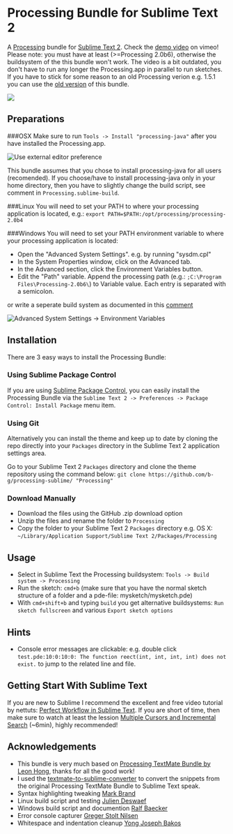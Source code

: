 # Processing Bundle for Sublime Text 2

A [Processing](http://processing.org/) bundle for [Sublime Text 2](http://www.sublimetext.com/2). Check the [demo video](https://vimeo.com/45573600) on vimeo!
Please note: you must have at least (>=Processing 2.0b6), otherwise the buildsystem of the this bundle won't work. The video is a bit outdated, you don't have to run any longer the Processing.app in parallel to run sketches. If you have to stick for some reason to an old Processing verion e.g. 1.5.1 you can use the [old version](https://github.com/b-g/processing-sublime/tags) of this bundle.

[<img src="https://github.com/b-g/processing-sublime/raw/master/Images/overview.png">](https://vimeo.com/45573600)

## Preparations
###OSX
Make sure to run `Tools -> Install "processing-java"` after you have installed the Processing.app.

![Use external editor preference](https://github.com/b-g/processing-sublime/raw/master/Images/processing_preferences.gif "Use external editor preference")

This bundle assumes that you chose to install processing-java for all users (recomended). If you choose/have to install processing-java only in your home directory, then you have to slightly change the build script, see comment in `Processing.sublime-build`.

###Linux
You will need to set your PATH to where your processing application is located, e.g.:
`export PATH=$PATH:/opt/processing/processing-2.0b4`

###Windows
You will need to set your PATH environment variable to where your processing application is located:
- Open the "Advanced System Settings". e.g. by running "sysdm.cpl"
- In the System Properties window, click on the Advanced tab.
- In the Advanced section, click the Environment Variables button.
- Edit the "Path" variable. Append the processing path (e.g.: `;C:\Program Files\Processing-2.0b6\`) to Variable value.
  Each entry is separated with a semicolon.

or write a seperate build system as documented in this [comment](https://github.com/b-g/processing-sublime/issues/17#issuecomment-15585500)

![Advanced System Settings -> Environment Variables](https://github.com/b-g/processing-sublime/raw/master/Images/processing_path_windows.gif)

## Installation
There are 3 easy ways to install the Processing Bundle:

### Using Sublime Package Control
If you are using [Sublime Package Control](http://wbond.net/sublime_packages/package_control), you can easily install the Processing Bundle via the `Sublime Text 2 -> Preferences -> Package Control: Install Package` menu item.

### Using Git
Alternatively you can install the theme and keep up to date by cloning the repo directly into your `Packages` directory in the Sublime Text 2 application settings area.

Go to your Sublime Text 2 `Packages` directory and clone the theme repository using the command below:
`git clone https://github.com/b-g/processing-sublime/ "Processing"`

### Download Manually
- Download the files using the GitHub .zip download option
- Unzip the files and rename the folder to `Processing`
- Copy the folder to your Sublime Text 2 `Packages` directory e.g. OS X: `~/Library/Application Support/Sublime Text 2/Packages/Processing`

## Usage
- Select in Sublime Text the Processing buildsystem: `Tools -> Build system -> Processing`
- Run the sketch: `cmd+b` (make sure that you have the normal sketch structure of a folder and a pde-file: mysketch/mysketch.pde)
- With `cmd+shift+b` and typing `build` you get alternative buildsystems: `Run sketch fullscreen` and various `Export sketch options`

## Hints
- Console error messages are clickable: e.g. double click `test.pde:10:0:10:0: The function reect(int, int, int, int) does not exist.` to jump to the related line and file.

## Getting Start With Sublime Text
If you are new to Sublime I recommend the excellent and free video tutorial by nettuts: [Perfect Workflow in Sublime Text](http://net.tutsplus.com/articles/news/perfect-workflow-in-sublime-text-free-course/). If you are short of time, then make sure to watch at least the lession [Multiple Cursors and Incremental Search]( https://tutsplus.com/lesson/multiple-cursors-and-incremental-search/) (~6min), highly recommended!

## Acknowledgements
- This bundle is very much based on [Processing TextMate Bundle by Leon Hong](http://www.onebitwonder.com/projects/processing/), thanks for all the good work!
- I used the [textmate-to-sublime-converter](https://github.com/srbs/textmate-to-sublime-converter) to convert the snippets from the original Processing TextMate Bundle to Sublime Text speak.
- Syntax highlighting tweaking [Mark Brand](https://github.com/ignism)
- Linux build script and testing [Julien Deswaef](http://xuv.be/)
- Windows build script and documention [Ralf Baecker](http://github.com/rlfbckr)
- Error console capturer [Greger Stolt Nilsen](http://gregerstoltnilsen.net/)
- Whitespace and indentation cleanup [Yong Joseph Bakos](http://yongbakos.com/)
